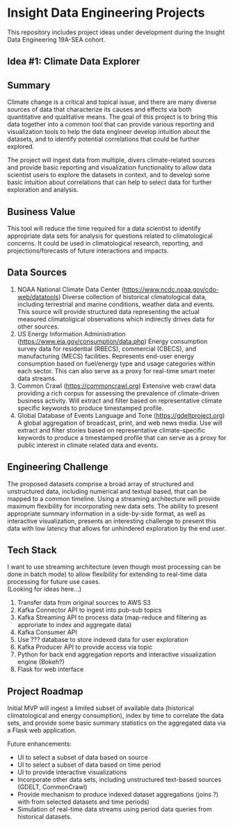 # Insight Data Engineering Projects

This repository includes project ideas under development during the Insight Data Engineering 19A-SEA cohort.  

## Idea #1:  Climate Data Explorer

Summary
-------

Climate change is a critical and topical issue, and there are many diverse sources of data that characterize its causes and effects via both quantitative and qualitative means.  The goal of this project is to bring this data together into a common tool that can provide various reporting and visualization tools to help the data engineer develop intuition about the datasets, and to identify potential correlations that could be further explored.  

The project will ingest data from multiple, divers climate-related sources and provide basic reporting and visualization functionality to allow data scientist users to explore the datasets in context, and to develop some basic intuition about correlations that can help to select data for further exploration and analysis.  


Business Value
--------------
This tool will reduce the time required for a data scientist to identify appropriate data sets for analysis for questions related to climatological concerns.  It could be used in climatological research, reporting, and projections/forecasts of future interactions and impacts.  


Data Sources
------------

1. NOAA National Climate Data Center (https://www.ncdc.noaa.gov/cdo-web/datatools)
   Diverse collection of historical climatological data, including terrestrial and marine conditions, weather data and events.  This source will provide structured data representing the actual measured climatoligical observations which indirectly drives data for other sources.  
2. US Energy Information Administration (https://www.eia.gov/consumption/data.php)
   Energy consumption survey data for residential (RBECS), commercial (CBECS), and manufacturing (MECS) facilities.  Represents end-user energy consumption based on fuel/energy type and usage categories within each sector.  This can also serve as a proxy for real-time smart meter data streams.  
3. Common Crawl (https://commoncrawl.org)
   Extensive web crawl data providing a rich corpus for assessing the prevalence of climate-driven business activity.  Will extract and filter based on representative climate specific keywords to produce timestamped profile.  
4. Global Database of Events Language and Tone (https://gdeltproject.org)
   A global aggregation of broadcast, print, and web news media.  Use will extract and filter stories based on representative climate-specific keywords to produce a timestamped profile that can serve as a proxy for public interest in climate related data and events.  


Engineering Challenge
---------------------

The proposed datasets comprise a broad array of structured and unstructured data, including numerical and textual based, that can be mapped to a common timeline.  Using a streaming architecture will provide maximum flexibility for incorporating new data sets.  The ability to present appropriate summary information in a side-by-side format, as well as interactive visualization, presents an interesting challenge to present this data with low latency that allows for unhindered exploration by the end user.  


Tech Stack
----------

I want to use streaming architecture (even though most processing can be done in batch mode) to allow flexibility for extending to real-time data processing for future use cases.  
(Looking for ideas here...)

1. Transfer data from original sources to AWS S3
2. Kafka Connector API to ingest into pub-sub topics
3. Kafka Streaming API to process data (map-reduce and filtering as approriate to index and aggregate data)
4. Kafka Consumer API 
5. Use ??? database to store indexed data for user exploration
6. Kafka Producer API to provide access via topic
7. Python for back end aggregation reports and interactive visualization engine (Bokeh?)
8. Flask for web interface


Project Roadmap
---------------

Initial MVP will ingest a limited subset of available data (historical climatological and energy consumption), index by time to correlate the data sets, and provide some basic summary statistics on the aggregated data via a Flask web application.

Future enhancements:
- UI to select a subset of data based on source
- UI to select a subset of data based on time period
- UI to provide interactive visualizations
- Incorporate other data sets, including unstructured text-based sources (GDELT, CommonCrawl)
- Provide mechanism to produce indexed dataset aggregations (joins ?) with from selected datasets and time periods)
- Simulation of real-time data streams using period data queries from historical datasets.  

